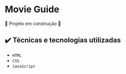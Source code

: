 <h1> Movie Guide </h1>

<p></p>
🚧 Projeto em construção 🚧

## ✔️ Técnicas e tecnologias utilizadas

- ``HTML``
- ``CSS``
- ``JavaScript``
